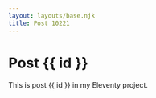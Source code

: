 ```yaml
---
layout: layouts/base.njk
title: Post 10221
---
```


# Post {{ id }}

This is post {{ id }} in my Eleventy project.
